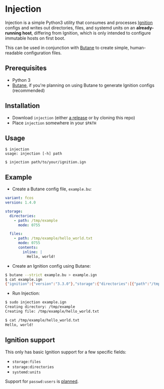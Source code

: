 # Injection

Injection is a simple Python3 utility that consumes and processes [Ignition](https://coreos.github.io/ignition/) configs and writes out directories, files, and systemd units on an **already-running host**, differing from Ignition, which is only intended to configure immutable hosts on first boot.

This can be used in conjunction with [Butane](https://coreos.github.io/butane/) to create simple, human-readable configuration files.

## Prerequisites

- Python 3
- [Butane](https://coreos.github.io/butane/getting-started/#getting-butane), if you're planning on using Butane to generate Ignition configs (recommended)

## Installation
- Download `injection` (either [a release](https://github.com/andygeorge/injection/releases) or by cloning this repo)
- Place `injection` somewhere in your `$PATH`

## Usage

```
$ injection
usage: injection [-h] path

$ injection path/to/your/ignition.ign
```

## Example

- Create a Butane config file, `example.bu`:

```yaml
variant: fcos
version: 1.4.0

storage:
  directories:
    - path: /tmp/example
      mode: 0755

  files:
    - path: /tmp/example/hello_world.txt
      mode: 0755
      contents:
        inline: |
          Hello, world!
```

- Create an Ignition config using Butane:

```bash
$ butane --strict example.bu > example.ign
$ cat example.ign
{"ignition":{"version":"3.3.0"},"storage":{"directories":[{"path":"/tmp/example","mode":493}],"files":[{"path":"/tmp/example/hello_world.txt","contents":{"compression":"","source":"data:,Hello%2C%20world!%0A"},"mode":493}]}}
```

- Run Injection:

```bash
$ sudo injection example.ign
Creating directory: /tmp/example
Creating file: /tmp/example/hello_world.txt

$ cat /tmp/example/hello_world.txt
Hello, world!
```

## Ignition support

This only has basic Ignition support for a few specific fields:

- `storage:files`
- `storage:directories`
- `systemd:units`

Support for `passwd:users` is [planned](https://github.com/andygeorge/injection/issues/1).
